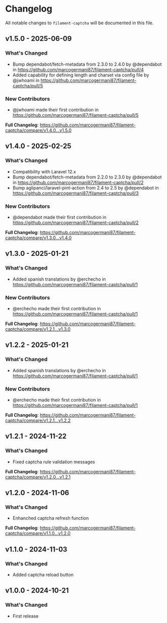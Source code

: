 # Changelog

All notable changes to `filament-captcha` will be documented in this file.

## v1.5.0 - 2025-06-09

### What's Changed

* Bump dependabot/fetch-metadata from 2.3.0 to 2.4.0 by @dependabot in https://github.com/marcogermani87/filament-captcha/pull/4
* Added capability for defining length and charset via config file by @jwhoami in https://github.com/marcogermani87/filament-captcha/pull/5

### New Contributors

* @jwhoami made their first contribution in https://github.com/marcogermani87/filament-captcha/pull/5

**Full Changelog**: https://github.com/marcogermani87/filament-captcha/compare/v1.4.0...v1.5.0

## v1.4.0 - 2025-02-25

### What's Changed

* Compatibility with Laravel 12.x
* Bump dependabot/fetch-metadata from 2.2.0 to 2.3.0 by @dependabot in https://github.com/marcogermani87/filament-captcha/pull/2
* Bump aglipanci/laravel-pint-action from 2.4 to 2.5 by @dependabot in https://github.com/marcogermani87/filament-captcha/pull/3

### New Contributors

* @dependabot made their first contribution in https://github.com/marcogermani87/filament-captcha/pull/2

**Full Changelog**: https://github.com/marcogermani87/filament-captcha/compare/v1.3.0...v1.4.0

## v1.3.0 - 2025-01-21

### What's Changed

* Added spanish translations by @erchecho in https://github.com/marcogermani87/filament-captcha/pull/1

### New Contributors

* @erchecho made their first contribution in https://github.com/marcogermani87/filament-captcha/pull/1

**Full Changelog**: https://github.com/marcogermani87/filament-captcha/compare/v1.2.1...v1.3.0

## v1.2.2 - 2025-01-21

### What's Changed

* Added spanish translations by @erchecho in https://github.com/marcogermani87/filament-captcha/pull/1

### New Contributors

* @erchecho made their first contribution in https://github.com/marcogermani87/filament-captcha/pull/1

**Full Changelog**: https://github.com/marcogermani87/filament-captcha/compare/v1.2.1...v1.2.2

## v1.2.1 - 2024-11-22

### What's Changed

* Fixed captcha rule validation messages

**Full Changelog**: https://github.com/marcogermani87/filament-captcha/compare/v1.2.0...v1.2.1

## v1.2.0 - 2024-11-06

### What's Changed

* Enhanched captcha refresh function

**Full Changelog**: https://github.com/marcogermani87/filament-captcha/compare/v1.1.0...v1.2.0

## v1.1.0 - 2024-11-03

### What's Changed

* Added captcha reload button

## v1.0.0 - 2024-10-21

### What's Changed

* First release
